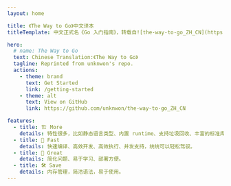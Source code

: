 ```yaml
---
layout: home

title: 《The Way to Go》中文译本
titleTemplate: 中文正式名《Go 入门指南》，转载自![the-way-to-go_ZH_CN](https://github.com/unknwon/the-way-to-go_ZH_CN)

hero:
  # name: The Way to Go
  text: Chinese Translation:《The Way to Go》
  tagline: Reprinted from unknwon's repo.
  actions:
    - theme: brand
      text: Get Started
      link: /getting-started
    - theme: alt
      text: View on GitHub
      link: https://github.com/unknwon/the-way-to-go_ZH_CN

features:
  - title: 🏗 More
    details: 特性很多，比如静态语言类型、内置 runtime、支持垃圾回收、丰富的标准库、内置强大的工具、跨平台编译、内嵌 C 支持等。
  - title: 🚀 Fast
    details: 快速编译、高效开发、高效执行、并发支持，统统可以轻松驾驭。
  - title: 🫰 Great
    details: 简化问题、易于学习、部署方便。
  - title: 🛠 Save
    details: 内存管理，简洁语法，易于使用。
---
```

